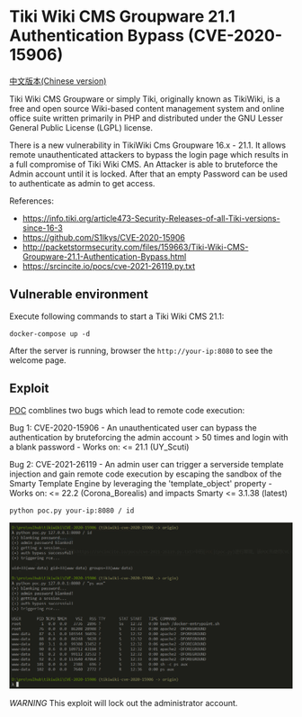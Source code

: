 # Tiki Wiki CMS Groupware 21.1 Authentication Bypass (CVE-2020-15906)

[中文版本(Chinese version)](README.zh-cn.md)

Tiki Wiki CMS Groupware or simply Tiki, originally known as TikiWiki, is a free and open source Wiki-based content management system and online office suite written primarily in PHP and distributed under the GNU Lesser General Public License (LGPL) license.

There is a new vulnerability in TikiWiki Cms Groupware 16.x - 21.1. It allows remote unauthenticated attackers to bypass the login page which results in a full compromise of Tiki Wiki CMS. An Attacker is able to bruteforce the Admin account until it is locked. After that an empty Password can be used to authenticate as admin to get access.

References:

- https://info.tiki.org/article473-Security-Releases-of-all-Tiki-versions-since-16-3
- https://github.com/S1lkys/CVE-2020-15906
- http://packetstormsecurity.com/files/159663/Tiki-Wiki-CMS-Groupware-21.1-Authentication-Bypass.html
- https://srcincite.io/pocs/cve-2021-26119.py.txt

## Vulnerable environment

Execute following commands to start a Tiki Wiki CMS 21.1:

```
docker-compose up -d
```

After the server is running, browser the `http://your-ip:8080` to see the welcome page.

## Exploit

[POC](https://srcincite.io/pocs/cve-2021-26119.py.txt) comblines two bugs which lead to remote code execution:

Bug 1: CVE-2020-15906
    - An unauthenticated user can bypass the authentication by bruteforcing the admin account > 50 times and login with a blank password
    - Works on: <= 21.1 (UY_Scuti)

Bug 2: CVE-2021-26119
    - An admin user can trigger a serverside template injection and gain remote code execution by escaping the sandbox of the Smarty Template Engine by leveraging the 'template_object' property
    - Works on: <= 22.2 (Corona_Borealis) and impacts Smarty <= 3.1.38 (latest)

```shell
python poc.py your-ip:8080 / id
```

![](1.png)

*WARNING* This exploit will lock out the administrator account.
